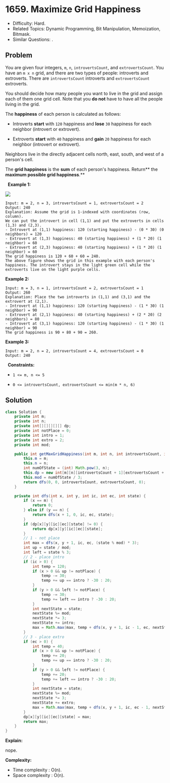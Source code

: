 # 1659. Maximize Grid Happiness

- Difficulty: Hard.
- Related Topics: Dynamic Programming, Bit Manipulation, Memoization, Bitmask.
- Similar Questions: .

## Problem

You are given four integers, ```m```, ```n```, ```introvertsCount```, and ```extrovertsCount```. You have an ```m x n``` grid, and there are two types of people: introverts and extroverts. There are ```introvertsCount``` introverts and ```extrovertsCount``` extroverts.

You should decide how many people you want to live in the grid and assign each of them one grid cell. Note that you **do not** have to have all the people living in the grid.

The **happiness** of each person is calculated as follows:


	
- Introverts **start** with ```120``` happiness and **lose** ```30``` happiness for each neighbor (introvert or extrovert).
	
- Extroverts **start** with ```40``` happiness and **gain** ```20``` happiness for each neighbor (introvert or extrovert).


Neighbors live in the directly adjacent cells north, east, south, and west of a person's cell.

The **grid happiness** is the **sum** of each person's happiness. Return** the **maximum possible grid happiness**.**

 
**Example 1:**

![](https://assets.leetcode.com/uploads/2020/11/05/grid_happiness.png)

```
Input: m = 2, n = 3, introvertsCount = 1, extrovertsCount = 2
Output: 240
Explanation: Assume the grid is 1-indexed with coordinates (row, column).
We can put the introvert in cell (1,1) and put the extroverts in cells (1,3) and (2,3).
- Introvert at (1,1) happiness: 120 (starting happiness) - (0 * 30) (0 neighbors) = 120
- Extrovert at (1,3) happiness: 40 (starting happiness) + (1 * 20) (1 neighbor) = 60
- Extrovert at (2,3) happiness: 40 (starting happiness) + (1 * 20) (1 neighbor) = 60
The grid happiness is 120 + 60 + 60 = 240.
The above figure shows the grid in this example with each person's happiness. The introvert stays in the light green cell while the extroverts live on the light purple cells.
```

**Example 2:**

```
Input: m = 3, n = 1, introvertsCount = 2, extrovertsCount = 1
Output: 260
Explanation: Place the two introverts in (1,1) and (3,1) and the extrovert at (2,1).
- Introvert at (1,1) happiness: 120 (starting happiness) - (1 * 30) (1 neighbor) = 90
- Extrovert at (2,1) happiness: 40 (starting happiness) + (2 * 20) (2 neighbors) = 80
- Introvert at (3,1) happiness: 120 (starting happiness) - (1 * 30) (1 neighbor) = 90
The grid happiness is 90 + 80 + 90 = 260.
```

**Example 3:**

```
Input: m = 2, n = 2, introvertsCount = 4, extrovertsCount = 0
Output: 240
```

 
**Constraints:**


	
- ```1 <= m, n <= 5```
	
- ```0 <= introvertsCount, extrovertsCount <= min(m * n, 6)```



## Solution

```java
class Solution {
    private int m;
    private int n;
    private int[][][][][] dp;
    private int notPlace = 0;
    private int intro = 1;
    private int extro = 2;
    private int mod;

    public int getMaxGridHappiness(int m, int n, int introvertsCount, int extrovertsCount) {
        this.m = m;
        this.n = n;
        int numOfState = (int) Math.pow(3, n);
        this.dp = new int[m][n][introvertsCount + 1][extrovertsCount + 1][numOfState];
        this.mod = numOfState / 3;
        return dfs(0, 0, introvertsCount, extrovertsCount, 0);
    }

    private int dfs(int x, int y, int ic, int ec, int state) {
        if (x == m) {
            return 0;
        } else if (y == n) {
            return dfs(x + 1, 0, ic, ec, state);
        }
        if (dp[x][y][ic][ec][state] != 0) {
            return dp[x][y][ic][ec][state];
        }
        // 1 - not place
        int max = dfs(x, y + 1, ic, ec, (state % mod) * 3);
        int up = state / mod;
        int left = state % 3;
        // 2 - place intro
        if (ic > 0) {
            int temp = 120;
            if (x > 0 && up != notPlace) {
                temp -= 30;
                temp += up == intro ? -30 : 20;
            }
            if (y > 0 && left != notPlace) {
                temp -= 30;
                temp += left == intro ? -30 : 20;
            }
            int nextState = state;
            nextState %= mod;
            nextState *= 3;
            nextState += intro;
            max = Math.max(max, temp + dfs(x, y + 1, ic - 1, ec, nextState));
        }
        // 3 - place extro
        if (ec > 0) {
            int temp = 40;
            if (x > 0 && up != notPlace) {
                temp += 20;
                temp += up == intro ? -30 : 20;
            }
            if (y > 0 && left != notPlace) {
                temp += 20;
                temp += left == intro ? -30 : 20;
            }
            int nextState = state;
            nextState %= mod;
            nextState *= 3;
            nextState += extro;
            max = Math.max(max, temp + dfs(x, y + 1, ic, ec - 1, nextState));
        }
        dp[x][y][ic][ec][state] = max;
        return max;
    }
}
```

**Explain:**

nope.

**Complexity:**

* Time complexity : O(n).
* Space complexity : O(n).
